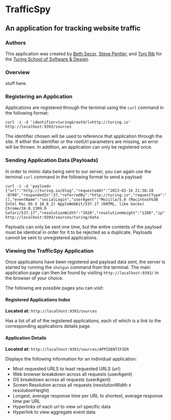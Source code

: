 # TrafficSpy
## An application for tracking website traffic

### Authors

This application was created by [Beth Secor](https://github.com/bethsecor), [Steve Pentler](https://github.com/stevepentler), and [Toni Rib](https://github.com/tonirib) for the [Turing School of Software & Design](http://turing.io).

### Overview

stuff here.

### Registering an Application

Applications are registered through the terminal using the `curl` command in the following format:

```
curl -i -d 'identifier=turing&rootUrl=http://turing.io'  http://localhost:9393/sources
```

The identifier chosen will be used to reference that application through the site. If either the identifier or the rootUrl parameters are missing, an error will be thrown. In addition, an application can only be registered once.

### Sending Application Data (Payloads)

In order to mimic data being sent to our server, you can again use the terminal `curl` command in the following format to send a payload:

```
curl -i -d 'payload={"url":"http://turing.io/blog","requestedAt":"2013-02-16 21:38:28 -0700","respondedIn":37,"referredBy":"http://turing.io","requestType":"GET","parameters":[],"eventName":"socialLogin","userAgent":"Mozilla/5.0 (Macintosh%3B Intel Mac OS X 10_8_2) AppleWebKit/537.17 (KHTML, like Gecko) Chrome/24.0.1309.0 Safari/537.17","resolutionWidth":"1920","resolutionHeight":"1280","ip":"63.29.38.211"}' http://localhost:9393/sources/turing/data
```

Payloads can only be sent one time, but the entire contents of the payload must be identical in order for it to be rejected as a duplicate. Payloads cannot be sent to unregistered applications.

### Viewing the TrafficSpy Application

Once applications have been registered and payload data sent, the server is started by running the `shotgun` command from the terminal. The main application page can then be found by visiting `http://localhost:9393/` in the browser of your choice.

The following are possible pages you can visit:

#### Registered Applications Index

__Located at:__ `http://localhost:9393/sources`

Has a list of all of the registered applications, each of which is a link to the corresponding applications details page.

#### Application Details

__Located at:__ `http://localhost:9393/sources/APPIDENTIFIER`

Displays the following information for an individual application:

- Most requested URLS to least requested URLS (url)
- Web browser breakdown across all requests (userAgent)
- OS breakdown across all requests (userAgent)
- Screen Resolution across all requests (resolutionWidth x resolutionHeight)
- Longest, average response time per URL to shortest, average response time per URL
- Hyperlinks of each url to view url specific data
- Hyperlink to view aggregate event data
